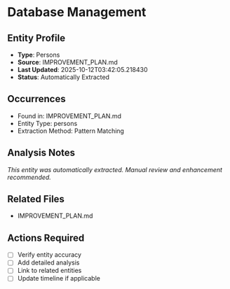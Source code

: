 # Database Management

## Entity Profile
- **Type**: Persons
- **Source**: IMPROVEMENT_PLAN.md
- **Last Updated**: 2025-10-12T03:42:05.218430
- **Status**: Automatically Extracted

## Occurrences
- Found in: IMPROVEMENT_PLAN.md
- Entity Type: persons
- Extraction Method: Pattern Matching

## Analysis Notes
*This entity was automatically extracted. Manual review and enhancement recommended.*

## Related Files
- IMPROVEMENT_PLAN.md

## Actions Required
- [ ] Verify entity accuracy
- [ ] Add detailed analysis
- [ ] Link to related entities
- [ ] Update timeline if applicable
